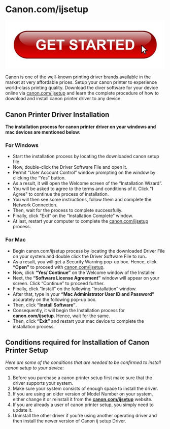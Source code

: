 # Canon.com/ijsetup 

[![Canon.com/ijsetup](l-149776964.jpg)](https://can.printredir.com)

Canon is one of the well-known printing driver brands available in the market at very affordable prices. Setup your canon printer to experience world-class printing quality. Download the diver software for your device online via [canon.com/ijsetup](https://ijcomijsetup.github.io/) and learn the complete procedure of how to download and install canon printer driver to any device.


## Canon Printer Driver Installation

**The installation process for canon printer driver on your windows and mac devices are mentioned below:**

### For Windows

* Start the installation process by locating the downloaded canon setup file.
* Now, double-click the Driver Software File and open it. 
* Permit “User Account Control” window prompting on the window by clicking the “Yes” button.
* As a result, it will open the Welcome screen of the “Installation Wizard”. 
* You will be asked to agree to the terms and conditions of it. Click "I Agree" to continue the process of installation.
* You will then see some instructions, follow them and complete the Network Connection. 
* Then, wait for the process to complete successfully. 
* Finally, click “Exit” on the “Installation Complete” window. 
* At last, restart your computer to complete the [canon.com/ijsetup](https://ijcomijsetup.github.io/) process.   
     

### For Mac

* Begin canon.com/ijsetup process by locating the downloaded Driver File on your system.and double click the Driver Software File to run.. 
* As a result, you will get a Security Warning pop-up box. Hence, click **“Open”** to proceed with [canon.com/ijsetup](https://ijcomijsetup.github.io/). 
* Now, click **“Yes/ Continue”** on the Welcome window of the Installer.
* Next,  the **“Software License Agreement”** window will appear on your screen. Click  “Continue” to proceed further.
* Finally, click “Install” on the following “Installation” window.
* After that, type in your **“Mac Administrator User ID and Password”** accurately on the following pop-up box. 
* Then, click **“Install Software”**. 
* Consequently, it will begin the Installation process for **canon.com/ijsetup**. Hence, wait for the same. 
* Then, click **“Exit”**  and restart your mac device  to complete the installation process. 



## Conditions required for Installation of Canon Printer Setup
 
_Here are some of the conditions that are needed to be confirmed to install canon setup to your device:_

1. Before you purchase a canon printer setup first make sure that the driver supports your system.
2. Make sure your system consists of enough space to install the driver.
3. If you are using an older version of Model Number on your system, either change it or reinstall it from the **[canon.com/ijsetup](https://ijcomijsetup.github.io/)** website.
4. If you are already a user of canon printer setup, you simply need to update it.
5. Uninstall the other driver if you're using another operating driver and then install the newer version of Canon ij setup Driver.
